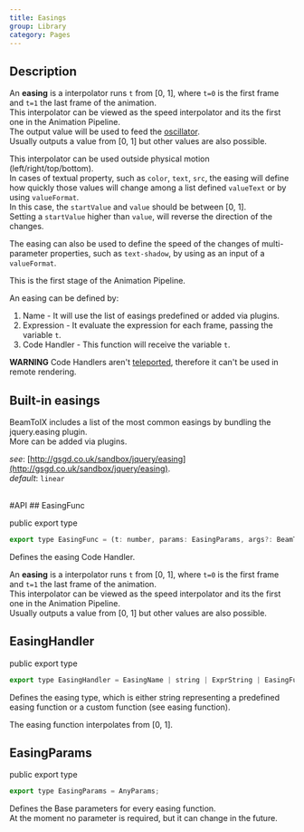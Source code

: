 ```yaml
---
title: Easings
group: Library
category: Pages
---
```

## Description
  
An **easing**  is a interpolator runs `t` from [0, 1], where
`t=0` is the first frame and `t=1` the last frame of the animation.  
This interpolator can be viewed as the speed interpolator and its the
first one in the Animation Pipeline.  
The output value will be used to feed the [oscillator](oscillators.md#oscillator).  
Usually outputs a value from [0, 1] but other values are also possible.  
  
This interpolator can be used outside physical motion (left/right/top/bottom).  
In cases of textual property, such as `color`, `text`, `src`,
the easing will define how quickly those values will change
among a list defined `valueText` or by using `valueFormat`.  
In this case, the `startValue` and `value` should be between [0, 1].  
Setting a `startValue` higher than `value`,
will reverse the direction of the changes.  
  
The easing can also be used to define the speed of the changes
of multi-parameter properties, such as `text-shadow`, by using as an input
of a `valueFormat`.  
  
This is the first stage of the Animation Pipeline.  
  
  
An easing can be defined by:  
1. Name - It will use the list of easings predefined or added via plugins.  
2. Expression - It evaluate the expression for each frame, passing the variable `t`.  
3. Code Handler - This function will receive the variable `t`.  
  
**WARNING** Code Handlers aren't [teleported](teleporter.md),
therefore it can't be used in remote rendering.  
  
## Built-in easings
  
BeamToIX includes a list of the most common easings by
bundling the jquery.easing plugin.  
More can be added via plugins.  
  
_see_: [http://gsgd.co.uk/sandbox/jquery/easing](http://gsgd.co.uk/sandbox/jquery/easing).  
_default_: `linear`    
  
<div class=api-header>&nbsp;</div>
#API
## EasingFunc

<span class="code-badge badge-public">public</span> <span class="code-badge badge-export">export</span> <span class="code-badge badge-type">type</span>    
```js
export type EasingFunc = (t: number, params: EasingParams, args?: BeamToIXArgs) => number;
```


Defines the easing Code Handler.  

An **easing**  is a interpolator runs `t` from [0, 1], where
`t=0` is the first frame and `t=1` the last frame of the animation.  
This interpolator can be viewed as the speed interpolator and its the
first one in the Animation Pipeline.  
Usually outputs a value from [0, 1] but other values are also possible.

## EasingHandler

<span class="code-badge badge-public">public</span> <span class="code-badge badge-export">export</span> <span class="code-badge badge-type">type</span>    
```js
export type EasingHandler = EasingName | string | ExprString | EasingFunc | ExprName;
```


Defines the easing type, which is either string representing a predefined
easing function or a custom function (see easing function).  

The easing function interpolates from [0, 1].

## EasingParams

<span class="code-badge badge-public">public</span> <span class="code-badge badge-export">export</span> <span class="code-badge badge-type">type</span>    
```js
export type EasingParams = AnyParams;
```


Defines the Base parameters for every easing function.  
At the moment no parameter is required, but it can change in the future.
